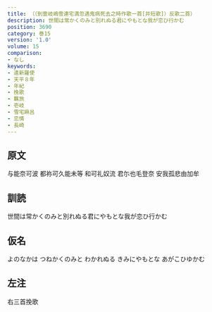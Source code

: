 ```yaml
---
title: （（到壹岐嶋雪連宅満忽遇鬼病死去之時作歌一首[并短歌]）反歌二首）
description: 世間は常かくのみと別れぬる君にやもとな我が恋ひ行かむ
position: 3690
category: 巻15
version: '1.0'
volume: 15
comparison:
- なし
keywords:
- 遣新羅使
- 天平８年
- 年紀
- 挽歌
- 羈旅
- 壱岐
- 雪宅麻呂
- 恋情
- 長崎
---
```


## 原文

与能奈可波 都祢可久能未等 和可礼奴流 君尓也毛登奈 安我孤悲由加牟

## 訓読

世間は常かくのみと別れぬる君にやもとな我が恋ひ行かむ

## 仮名

よのなかは つねかくのみと わかれぬる きみにやもとな あがこひゆかむ

## 左注

右三首挽歌
